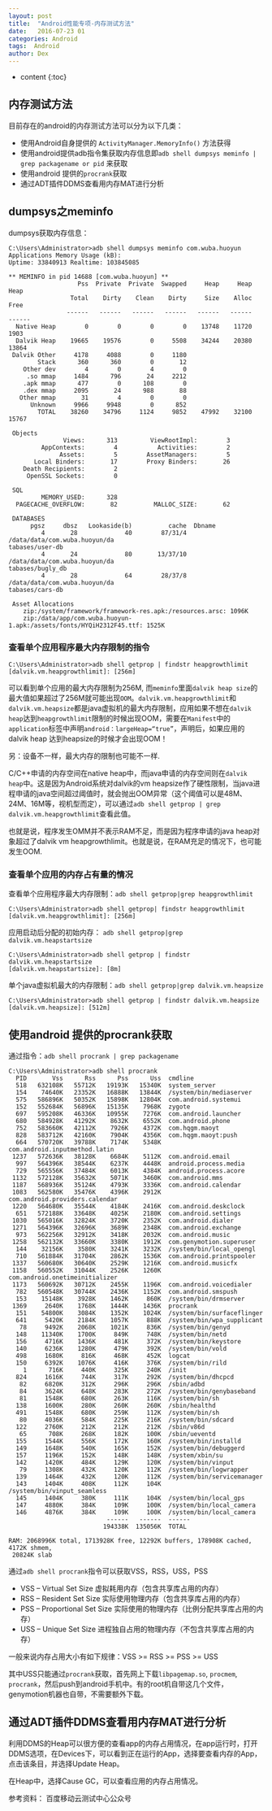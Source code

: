 ```yaml
---
layout: post
title:  "Android性能专项-内存测试方法"
date:   2016-07-23 01
categories: Android
tags:  Android
author: Dex
---
```


* content
{:toc}





## 内存测试方法 ##

目前存在的android的内存测试方法可以分为以下几类：

- 使用Android自身提供的 `ActivityManager.MemoryInfo()` 方法获得
- 使用android提供adb指令集获取内存信息即`adb shell dumpsys meminfo | grep packagename or pid` 来获取
- 使用android 提供的`procrank`获取
- 通过ADT插件DDMS查看用内存MAT进行分析


## dumpsys之meminfo ##

dumpsys获取内存信息： 

	C:\Users\Administrator>adb shell dumpsys meminfo com.wuba.huoyun
	Applications Memory Usage (kB):
	Uptime: 33840913 Realtime: 103845085
	
	** MEMINFO in pid 14688 [com.wuba.huoyun] **
	                   Pss  Private  Private  Swapped     Heap     Heap     Heap
	                 Total    Dirty    Clean    Dirty     Size    Alloc     Free
	                ------   ------   ------   ------   ------   ------   ------
	  Native Heap        0        0        0        0    13748    11720     1903
	  Dalvik Heap    19665    19576        0     5508    34244    20380    13864
	 Dalvik Other     4178     4088        0     1180
	        Stack      360      360        0       12
	    Other dev        4        0        4        0
	     .so mmap     1484      796       24     2212
	    .apk mmap      477        0      108        0
	    .dex mmap     2095       24      988       88
	   Other mmap       31        4        0        0
	      Unknown     9966     9948        0      852
	        TOTAL    38260    34796     1124     9852    47992    32100    15767
	
	 Objects
	               Views:      313         ViewRootImpl:        3
	         AppContexts:        4           Activities:        2
	              Assets:        5        AssetManagers:        5
	       Local Binders:       17        Proxy Binders:       26
	    Death Recipients:        2
	     OpenSSL Sockets:        0
	
	 SQL
	         MEMORY_USED:      328
	  PAGECACHE_OVERFLOW:       82          MALLOC_SIZE:       62
	
	 DATABASES
	      pgsz     dbsz   Lookaside(b)          cache  Dbname
	         4       28             40        87/31/4  /data/data/com.wuba.huoyun/da
	tabases/user-db
	         4       24             80       13/37/10  /data/data/com.wuba.huoyun/da
	tabases/bugly_db
	         4       28             64        28/37/8  /data/data/com.wuba.huoyun/da
	tabases/cars-db
	
	 Asset Allocations
	    zip:/system/framework/framework-res.apk:/resources.arsc: 1096K
	    zip:/data/app/com.wuba.huoyun-1.apk:/assets/fonts/HYQiH2312F45.ttf: 1525K

### 查看单个应用程序最大内存限制的指令 ###

	C:\Users\Administrator>adb shell getprop | findstr heapgrowthlimit
	[dalvik.vm.heapgrowthlimit]: [256m]

可以看到单个应用的最大内存限制为256M, 而`meminfo`里面`dalvik heap size`的最大值如果超过了256M就可能出现`OOM`。`dalvik.vm.heapgrowthlimit`和`dalvik.vm.heapsize`都是java虚拟机的最大内存限制，应用如果不想在`dalvik heap`达到`heapgrowthlimit`限制的时候出现OOM，需要在`Manifest`中的`application`标签中声明`android：largeHeap=“true”`，声明后，如果应用的dalvik heap 达到heapsize的时候才会出现OOM！

另：设备不一样，最大内存的限制也可能不一样.

C/C++申请的内存空间在native heap中，而java申请的内存空间则在`dalvik heap`中。这是因为Android系统对dalvik的vm heapsize作了硬性限制，当java进程申请的java空间超过阈值时，就会抛出OOM异常（这个阈值可以是48M、24M、16M等，视机型而定），可以通过`adb shell getprop | grep dalvik.vm.heapgrowthlimit`查看此值。

也就是说，程序发生OMM并不表示RAM不足，而是因为程序申请的java heap对象超过了dalvik vm heapgrowthlimit。也就是说，在RAM充足的情况下，也可能发生OOM.

### 查看单个应用的内存占有量的情况 ###

查看单个应用程序最大内存限制：`adb shell getprop|grep heapgrowthlimit`

	C:\Users\Administrator>adb shell getprop| findstr heapgrowthlimit
	[dalvik.vm.heapgrowthlimit]: [256m]

应用启动后分配的初始内存： `adb shell getprop|grep dalvik.vm.heapstartsize`

	C:\Users\Administrator>adb shell getprop | findstr dalvik.vm.heapstartsize
	[dalvik.vm.heapstartsize]: [8m]

单个java虚拟机最大的内存限制：`adb shell getprop|grep dalvik.vm.heapsize`

	C:\Users\Administrator>adb shell getprop | findstr dalvik.vm.heapsize
	[dalvik.vm.heapsize]: [512m]

## 使用android 提供的procrank获取 ##

通过指令：`adb shell procrank | grep packagename`

	C:\Users\Administrator>adb shell procrank
	  PID       Vss      Rss      Pss      Uss  cmdline
	  518   632108K   55712K   19193K   15340K  system_server
	  154    74640K   23352K   16888K   13844K  /system/bin/mediaserver
	  575   586896K   50352K   15898K   12804K  com.android.systemui
	  152   552684K   56896K   15135K    7968K  zygote
	  697   595208K   46336K   10955K    7276K  com.android.launcher
	  680   584928K   41292K    8632K    6552K  com.android.phone
	  752   583660K   42112K    7926K    4372K  com.hqgm.maoyt
	  828   583712K   42160K    7904K    4356K  com.hqgm.maoyt:push
	  664   570720K   39788K    7174K    5348K  com.android.inputmethod.latin
	 1237   572636K   38128K    6684K    5112K  com.android.email
	  997   564396K   38544K    6237K    4448K  android.process.media
	  729   565556K   37484K    6013K    4384K  android.process.acore
	 1132   572128K   35632K    5071K    3460K  com.android.mms
	 1187   568936K   35124K    4793K    3336K  com.android.calendar
	 1083   562580K   35476K    4396K    2912K  com.android.providers.calendar
	 1220   564680K   35544K    4184K    2416K  com.android.deskclock
	  651   572188K   33648K    4025K    2180K  com.android.settings
	 1030   565016K   32824K    3720K    2352K  com.android.dialer
	 1271   564396K   32696K    3689K    2348K  com.android.exchange
	  973   562256K   32912K    3418K    2032K  com.android.music
	 1258   562132K   33660K    3380K    1912K  com.genymotion.superuser
	  144    32156K    3580K    3241K    3232K  /system/bin/local_opengl
	  710   561884K   31704K    2862K    1536K  com.android.printspooler
	 1337   560680K   30640K    2529K    1216K  com.android.musicfx
	 1158   560552K   31044K    2526K    1260K  com.android.onetimeinitializer
	 1173   560692K   30712K    2455K    1196K  com.android.voicedialer
	  782   560548K   30744K    2436K    1152K  com.android.smspush
	  153    15148K    3928K    1462K     860K  /system/bin/drmserver
	 1369     2640K    1768K    1444K    1436K  procrank
	  151    54800K    3084K    1352K    1024K  /system/bin/surfaceflinger
	  641     5420K    2184K    1057K     888K  /system/bin/wpa_supplicant
	   78     9492K    2068K    1021K     836K  /system/bin/genyd
	  148    11340K    1700K     849K     748K  /system/bin/netd
	  156     4716K    1436K     481K     372K  /system/bin/keystore
	  140     6236K    1280K     479K     392K  /system/bin/vold
	  498     1680K     816K     468K     452K  logcat
	  150     6392K    1076K     416K     376K  /system/bin/rild
	    1      716K     440K     325K     240K  /init
	  824     1616K     744K     317K     292K  /system/bin/dhcpcd
	   82     6820K     312K     296K     296K  /sbin/adbd
	   84     3624K     648K     283K     272K  /system/bin/genybaseband
	   81     1548K     680K     263K     116K  /system/bin/sh
	  138     1600K     280K     260K     260K  /sbin/healthd
	  491     1548K     680K     259K     112K  /system/bin/sh
	   80     4036K     584K     225K     216K  /system/bin/sdcard
	  122     2760K     212K     212K     212K  /sbin/v86d
	   65      708K     268K     182K     100K  /sbin/ueventd
	  155     1544K     556K     172K     160K  /system/bin/installd
	  149     1648K     540K     165K     152K  /system/bin/debuggerd
	  157     1196K     152K     148K     148K  /system/xbin/su
	  142     1420K     484K     129K     120K  /system/bin/vinput
	   79     1308K     432K     120K     112K  /system/bin/logwrapper
	  139     1464K     432K     120K     112K  /system/bin/servicemanager
	  143     1404K     408K     112K     104K  /system/bin/vinput_seamless
	  145     1404K     380K     111K     104K  /system/bin/local_gps
	  147     4880K     384K     109K     100K  /system/bin/local_camera
	  146     4876K     384K     109K     100K  /system/bin/local_camera
	                           ------   ------  ------
	                          194338K  135056K  TOTAL
	
	RAM: 2068996K total, 1713928K free, 12292K buffers, 178908K cached, 4172K shmem,
	 20824K slab

通过`adb shell procrank`指令可以获取VSS，RSS，USS，PSS

- VSS – Virtual Set Size 虚拟耗用内存（包含共享库占用的内存）
- RSS – Resident Set Size 实际使用物理内存（包含共享库占用的内存）
- PSS – Proportional Set Size 实际使用的物理内存（比例分配共享库占用的内存）
- USS – Unique Set Size 进程独自占用的物理内存（不包含共享库占用的内存）

一般来说内存占用大小有如下规律：VSS >= RSS >= PSS >= USS

其中USS只能通过`procrank`获取，首先网上下载`libpagemap.so`, `procmem`, `procrank`，然后push到android手机中。有的root机自带这几个文件，genymotion机器也自带，不需要额外下载。


## 通过ADT插件DDMS查看用内存MAT进行分析 ##

利用DDMS的Heap可以很方便的查看app的内存占用情况，在app运行时，打开DDMS选项，在Devices下，可以看到正在运行的App，选择要查看内存的App，点击该条目，并选择Update Heap。

在Heap中，选择Cause GC，可以查看应用的内存占用情况。


参考资料： 百度移动云测试中心公众号